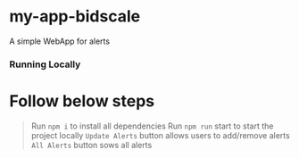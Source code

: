 # my-app-bidscale
A simple WebApp for alerts


### Running Locally

# Follow below steps

> Run `npm i` to install all dependencies
> Run `npm run` start to start the project locally
> `Update Alerts` button allows users to add/remove alerts
> `All Alerts` button sows all alerts
